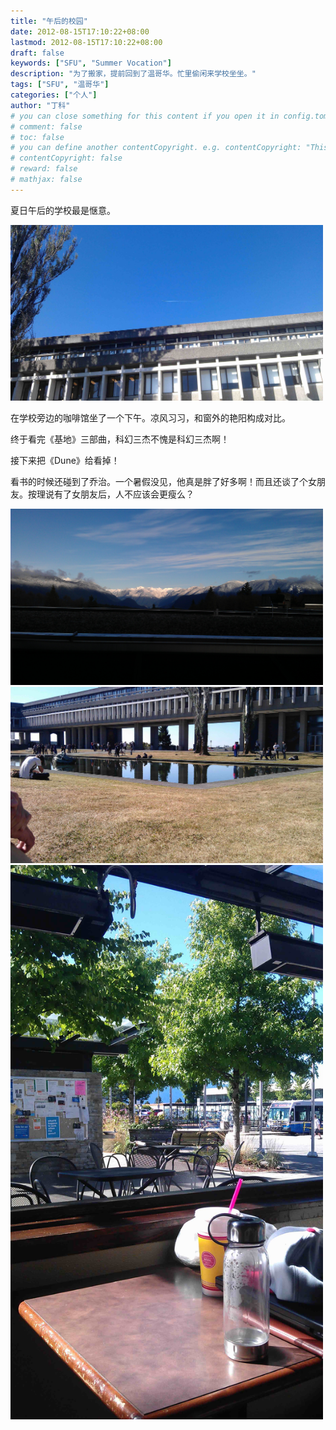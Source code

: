 ```yaml
---
title: "午后的校园"
date: 2012-08-15T17:10:22+08:00
lastmod: 2012-08-15T17:10:22+08:00
draft: false
keywords: ["SFU", "Summer Vocation"]
description: "为了搬家，提前回到了温哥华。忙里偷闲来学校坐坐。"
tags: ["SFU", "温哥华"]
categories: ["个人"]
author: "丁科"
# you can close something for this content if you open it in config.toml.
# comment: false
# toc: false
# you can define another contentCopyright. e.g. contentCopyright: "This is an another copyright."
# contentCopyright: false
# reward: false
# mathjax: false
---
```


夏日午后的学校最是惬意。

<img src="/pics/2012_08_15_clear_sky.jpg" alt="2012 summer sfu clear sky" style="width: 500px;"/>
<!--more-->

在学校旁边的咖啡馆坐了一个下午。凉风习习，和窗外的艳阳构成对比。

终于看完《基地》三部曲，科幻三杰不愧是科幻三杰啊！

接下来把《Dune》给看掉！

看书的时候还碰到了乔治。一个暑假没见，他真是胖了好多啊！而且还谈了个女朋友。按理说有了女朋友后，人不应该会更瘦么？

<img src="/pics/2012_08_15_high_moutains.jpg" alt="2012 summer sfu mountain" style="width: 500px;"/>

<img src="/pics/2012_08_15_sfu_pond.jpg" alt="2012 summer sfu pond" style="width: 500px;"/>

<img src="/pics/2012_08_15_back_sfu.jpg" alt="2012 summer sfu" style="width: 500px;"/>

